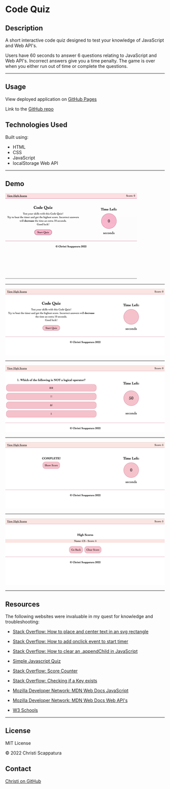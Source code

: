 # Code Quiz

## Description

A short interactive code quiz designed to test your knowledge of JavaScript and Web API's.

Users have 60 seconds to answer 6 questions relating to JavaScript and Web API's. Incorrect answers give you a time penalty. The game is over when you either run out of time or complete the questions.

---

## Usage
View deployed application on [GitHub Pages](https://jazzberriess.github.io/code-quiz/)

Link to the [GitHub repo](https://github.com/jazzberriess/code-quiz)


## Technologies Used
Built using: 
* HTML
* CSS
* JavaScript
* localStorage Web API

---

## Demo
![Final design demo](./assets/images/code-quiz-demo.gif)

---

![Screenshot of main splash page](./assets/images/code-quiz-splash-page.png)

---

![Screenshot of questions](./assets/images/code-quiz-questions.png)

---

![Screenshot of complete page](./assets/images/code-quiz-complete.png)

---

![Screenshot of score page](./assets/images/code-quiz-score-page.png)

---

## Resources
The following websites were invaluable in my quest for knowledge and troubleshooting:

* [Stack Overflow: How to place and center text in an svg rectangle](https://stackoverflow.com/questions/5546346/how-to-place-and-center-text-in-an-svg-rectangle)

* [Stack Overflow: How to add onclick event to start timer](https://stackoverflow.com/questions/54637148/how-to-add-onclick-event-to-start-timer)

* [Stack Overflow: How to clear an .appendChild in JavaScript](https://stackoverflow.com/questions/57514020/how-to-clear-an-appendchild-in-javascript)

* [Simple Javascript Quiz](https://www.sitepoint.com/simple-javascript-quiz/)

* [Stack Overflow: Score Counter](https://stackoverflow.com/questions/26125762/i-need-a-javascript-round-counter-and-score-counter-for-my-game_)

* [Stack Overflow: Checking if a Key exists](https://stackoverflow.com/questions/16010827/html5-localstorage-checking-if-a-key-exists)

* [Mozilla Developer Network: MDN Web Docs JavaScript](https://developer.mozilla.org/en-US/docs/Web/JavaScript)

* [Mozilla Developer Network: MDN Web Docs Web API's](https://developer.mozilla.org/en-US/docs/Web/API)

* [W3 Schools](https://www.w3schools.com/js/)

---

## License

MIT License

&copy; 2022 Christi Scappatura

## Contact

[Christi on GitHub](https://github.com/jazzberriess)
